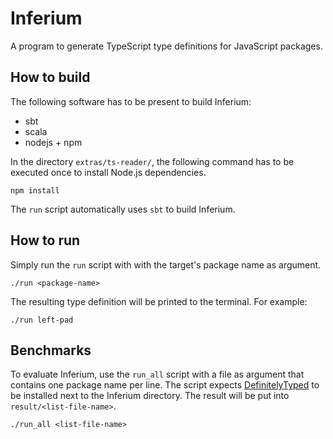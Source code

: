 # Inferium

A program to generate TypeScript type definitions for JavaScript packages.

## How to build

The following software has to be present to build Inferium:

- sbt
- scala
- nodejs + npm

In the directory `extras/ts-reader/`, the following command has to be executed once to install Node.js dependencies.

```
npm install
```

The `run` script automatically uses `sbt` to build Inferium.


## How to run

Simply run the `run` script with with the target's package name as argument.

~~~
./run <package-name>
~~~

The resulting type definition  will be printed to the terminal.
For example:

~~~
./run left-pad
~~~

## Benchmarks

To evaluate Inferium, use the `run_all` script with a file as argument that contains one package name per line.
The script expects [DefinitelyTyped](https://github.com/DefinitelyTyped/DefinitelyTyped) to be installed next to the Inferium directory.
The result will be put into `result/<list-file-name>`.

~~~
./run_all <list-file-name>
~~~

